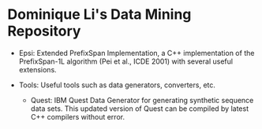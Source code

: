 # Dominique Li's Data Mining Repository

- Epsi: Extended PrefixSpan Implementation, a C++ implementation of the PrefixSpan-1L algorithm (Pei et al., ICDE 2001) with several useful
extensions.

- Tools: Useful tools such as data generators, converters, etc.
  
  - Quest: IBM Quest Data Generator for generating synthetic sequence data sets. This updated version of Quest can be compiled by latest C++ compilers without error.
